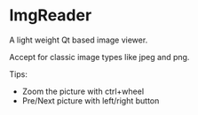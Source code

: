 # ImgReader
A light weight Qt based image viewer.

Accept for classic image types like jpeg and png. 

Tips:
- Zoom the picture with ctrl+wheel
- Pre/Next picture with left/right button
